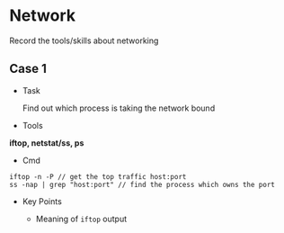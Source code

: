 # Network

  Record the tools/skills about networking


## Case 1
  * Task
  
    Find out which process is taking the network bound


  * Tools 

  **iftop, netstat/ss, ps**

  * Cmd

  ```
  iftop -n -P // get the top traffic host:port
  ss -nap | grep "host:port" // find the process which owns the port
  ```

  * Key Points 
  
    * Meaning of `iftop` output


